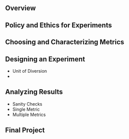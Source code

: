 ## Overview
## Policy and Ethics for Experiments
## Choosing and Characterizing Metrics
## Designing an Experiment
 * Unit of Diversion
 * 
## Analyzing Results
 * Sanity Checks
 * Single Metric
 * Multiple Metrics
## Final Project
